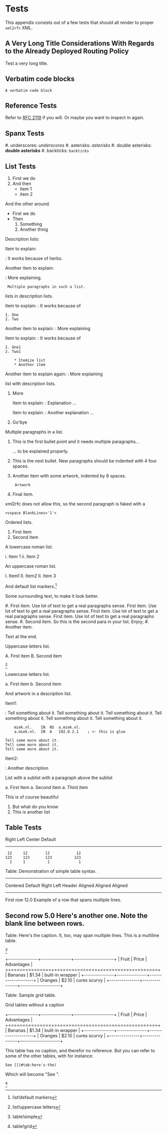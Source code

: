 # Tests

This appendix consists out of a few tests that should all render to proper
`xml2rfc` XML.

## A Very Long Title Considerations With Regards to the Already Deployed Routing Policy

Test a very long title.

## Verbatim code blocks

~~~~~
A verbatim code block
~~~~~

## Reference Tests

Refer to [RFC 2119](#RFC2119) if you will.
Or maybe you want to inspect [](#fig:a-minimal-) in [](#pandoc-to-rfc)
again.

## Spanx Tests

#. underscores: _underscores_
#. asterisks: *asterisks*
#. double asterisks: **double asterisks**
#. backticks: `backticks`

## List Tests

1. First we do
2. And then
    * item 1
    * item 2

And the other around.

* First we do
* Then
    1. Something
    2. Another thing

Description lists:

Item to explain:

:   It works because of herbs.

Another item to explain:

:    More explaining.

     Multiple paragraphs in such a list.

lists in description lists.

Item to explain:
:   It works because of

    1. One
    2. Two

Another item to explain:
:   More explaining

Item to explain:
:   It works because of

    1. One1
    2. Two1
        
        * Itemize list
        * Another item

Another item to explain again:
:   More explaining

list with description lists.

1. More

    Item to explain:
    :   Explanation ...

    Item to explain:
    :   Another explanation ...

2. Go'bye

Multiple paragraphs in a list.

1. This is the first bullet point and it needs multiple paragraphs...

    ... to be explained properly.

2. This is the next bullet. New paragraphs should be indented with 4 four spaces.

3. Another item with some artwork, indented by 8 spaces.

        Artwork

4. Final item.

xml2rfc does not allow this, so the second paragraph is faked with a

    <vspace BlankLines='1'>

Ordered lists.

1. First item
2. Second item

A lowercase roman list.

i. Item 1
ii. Item 2

An uppercase roman list.

I.  Item1
II.  Item2
II.  Item 3

And default list markers.[^1]

[^1]: list!default markers

Some surrounding text, to make it look better.

#. First item. Use lot of text to get a real paragraphs sense.
    First item. Use lot of text to get a real paragraphs sense.
    First item. Use lot of text to get a real paragraphs sense.
    First item. Use lot of text to get a real paragraphs sense.
#. Second item. So this is the second para in your list. Enjoy;
#. Another item.

Text at the end.

Uppercase letters list.

A.  First item
B.  Second item

[^4]

[^4]: list!uppercase letters

Lowercase letters list.

a.  First item
b.  Second item

And artwork in a description list.

Item1:

:    Tell something about it. Tell something about it. Tell something about it.
    Tell something about it. Tell something about it. Tell something about it.

        miek.nl.    IN  NS  a.miek.nl.                             
        a.miek.nl.  IN  A   192.0.2.1    ; <- this is glue            

    Tell some more about it.
    Tell some more about it.
    Tell some more about it.

Item2:

:   Another description


List with a sublist with a paragraph above the sublist

a.  First Item
a.  Second item
a.  Third item

  This is of course beautiful

  1. But what do you know
  2. This is another list

## Table Tests

  Right     Left     Center     Default
-------     ------ ----------   -------
     12     12        12            12
    123     123       123          123
      1     1          1             1

Table:  Demonstration of simple table syntax.

-------------------------------------------------------------
 Centered   Default           Right Left
  Header    Aligned         Aligned Aligned
----------- ------- --------------- -------------------------
   First    row                12.0 Example of a row that
                                    spans multiple lines.

  Second    row                 5.0 Here's another one. Note
                                    the blank line between
                                    rows.
-------------------------------------------------------------

Table: Here's the caption. It, too, may span
multiple lines. This is a multiline table.

[^2]

[^2]: table!simple

+---------------+---------------+--------------------+
| Fruit         | Price         | Advantages         |
+===============+===============+====================+
| Bananas       | $1.34         | built-in wrapper   |
+---------------+---------------+--------------------+
| Oranges       | $2.10         | cures scurvy       |
+---------------+---------------+--------------------+

Table: Sample grid table.

Grid tables without a caption

+---------------+---------------+--------------------+
| Fruit         | Price         | Advantages         |
+===============+===============+====================+
| Bananas       | $1.34         | built-in wrapper   |
+---------------+---------------+--------------------+
| Oranges       | $2.10         | cures scurvy       |
+---------------+---------------+--------------------+

This table has no caption, and therefor no reference. But you can refer to 
some of the other tables, with for instance:

    See [](#tab:here's-the)

Which will become "See [](#tab:here's-the)".

[^3]

[^3]: table!grid
